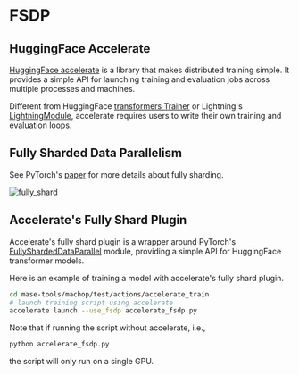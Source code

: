 # FSDP

## HuggingFace Accelerate

[HuggingFace accelerate](https://huggingface.co/docs/accelerate/index) is a library that makes distributed training simple. It provides a simple API for launching training and evaluation jobs across multiple processes and machines.

Different from HuggingFace [transformers Trainer](https://huggingface.co/docs/transformers/main_classes/trainer) or Lightning's [LightningModule](https://lightning.ai/docs/pytorch/stable/common/lightning_module.html), accelerate requires users to write their own training and evaluation loops.

## Fully Sharded Data Parallelism

See PyTorch's [paper](https://arxiv.org/abs/2304.11277) for more details about fully sharding.

![fully_shard](https://pytorch.org/assets/images/fsdp_workflow.png)

## Accelerate's Fully Shard Plugin

Accelerate's fully shard plugin is a wrapper around PyTorch's [FullyShardedDataParallel](https://pytorch.org/tutorials/intermediate/FSDP_tutorial.html) module, providing a simple API for HuggingFace transformer models.

Here is an example of training a model with accelerate's fully shard plugin.

```bash
cd mase-tools/machop/test/actions/accelerate_train
# launch training script using accelerate
accelerate launch --use_fsdp accelerate_fsdp.py
```

Note that if running the script without accelerate, i.e.,

```bash
python accelerate_fsdp.py
```

the script will only run on a single GPU.
